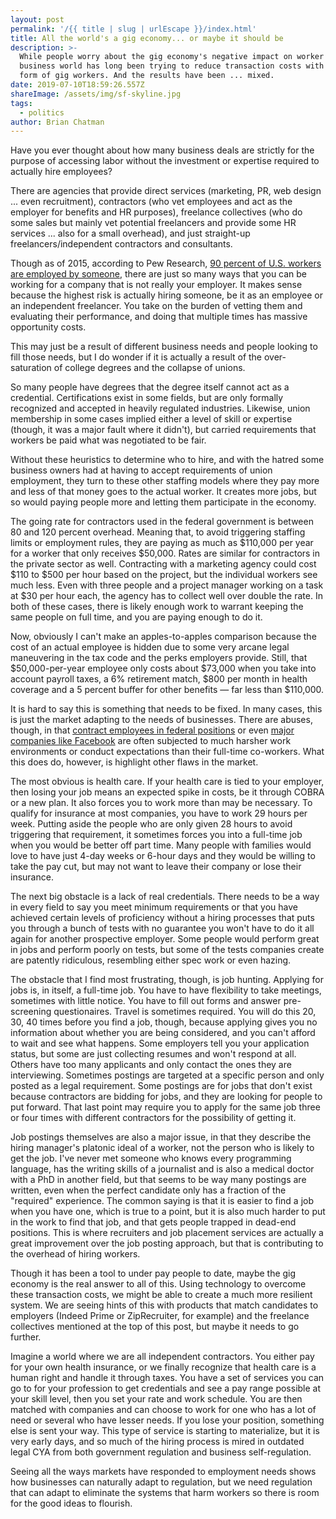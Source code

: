 ```yaml
---
layout: post
permalink: '/{{ title | slug | urlEscape }}/index.html'
title: All the world's a gig economy... or maybe it should be
description: >-
  While people worry about the gig economy's negative impact on worker pay, the
  business world has long been trying to reduce transaction costs with their own
  form of gig workers. And the results have been ... mixed.
date: 2019-07-10T18:59:26.557Z
shareImage: /assets/img/sf-skyline.jpg
tags:
  - politics
author: Brian Chatman
---
```

Have you ever thought about how many business deals are strictly for the purpose of accessing labor without the investment or expertise required to actually hire employees?

There are agencies that provide direct services (marketing, PR, web design ... even recruitment), contractors (who vet employees and act as the employer for benefits and HR purposes), freelance collectives (who do some sales but mainly vet potential freelancers and provide some HR services ... also for a small overhead), and just straight-up freelancers/independent contractors and consultants.

Though as of 2015, according to Pew Research, [90 percent of U.S. workers are employed by someone](https://www.pewsocialtrends.org/2015/10/22/three-in-ten-u-s-jobs-are-held-by-the-self-employed-and-the-workers-they-hire/ "Pew Research, 2015"), there are just so many ways that you can be working for a company that is not really your employer. It makes sense because the highest risk is actually hiring someone, be it as an employee or an independent freelancer. You take on the burden of vetting them and evaluating their performance, and doing that multiple times has massive opportunity costs. 

This may just be a result of different business needs and people looking to fill those needs, but I do wonder if it is actually a result of the over-saturation of college degrees and the collapse of unions. 

So many people have degrees that the degree itself cannot act as a credential. Certifications exist in some fields, but are only formally recognized and accepted in heavily regulated industries. Likewise, union membership in some cases implied either a level of skill or expertise (though, it was a major fault where it didn't), but carried requirements that workers be paid what was negotiated to be fair.

Without these heuristics to determine who to hire, and with the hatred some business owners had at having to accept requirements of union employment, they turn to these other staffing models where they pay more and less of that money goes to the actual worker. It creates more jobs, but so would paying people more and letting them participate in the economy. 

The going rate for contractors used in the federal government is between 80 and 120 percent overhead. Meaning that, to avoid triggering staffing limits or employment rules, they are paying as much as $110,000 per year for a worker that only receives $50,000. Rates are similar for contractors in the private sector as well. Contracting with a marketing agency could cost $110 to $500 per hour based on the project, but the individual workers see much less. Even with three people and a project manager working on a task at $30 per hour each, the agency has to collect well over double the rate. In both of these cases, there is likely enough work to warrant keeping the same people on full time, and you are paying enough to do it. 

Now, obviously I can't make an apples-to-apples comparison because the cost of an actual employee is hidden due to some very arcane legal maneuvering in the tax code and the perks employers provide. Still, that $50,000-per-year employee only costs about $73,000 when you take into account payroll taxes, a 6% retirement match, $800 per month in health coverage and a 5 percent buffer for other benefits — far less than $110,000.

It is hard to say this is something that needs to be fixed. In many cases, this is just the market adapting to the needs of businesses. There are abuses, though, in that [contract employees in federal positions](https://www.contractormisconduct.org/about-fcmd) or even [major companies like Facebook](https://www.theverge.com/2019/6/19/18681845/facebook-moderator-interviews-video-trauma-ptsd-cognizant-tampa) are often subjected to much harsher work environments or conduct expectations than their full-time co-workers. What this does do, however, is highlight other flaws in the market. 

The most obvious is health care. If your health care is tied to your employer, then losing your job means an expected spike in costs, be it through COBRA or a new plan. It also forces you to work more than may be necessary. To qualify for insurance at most companies, you have to work 29 hours per week. Putting aside the people who are only given 28 hours to avoid triggering that requirement, it sometimes forces you into a full-time job when you would be better off part time. Many people with families would love to have just 4-day weeks or 6-hour days and they would be willing to take the pay cut, but may not want to leave their company or lose their insurance.

The next big obstacle is a lack of real credentials. There needs to be a way in every field to say you meet minimum requirements or that you have achieved certain levels of proficiency without a hiring processes that puts you through a bunch of tests with no guarantee you won't have to do it all again for another prospective employer. Some people would perform great in jobs and perform poorly on tests, but some of the tests companies create are patently ridiculous, resembling either spec work or even hazing.

The obstacle that I find most frustrating, though, is job hunting. Applying for jobs is, in itself, a full-time job. You have to have flexibility to take meetings, sometimes with little notice. You have to fill out forms and answer pre-screening questionaires. Travel is sometimes required. You will do this 20, 30, 40 times before you find a job, though, because applying gives you no information about whether you are being considered, and you can't afford to wait and see what happens. Some employers tell you your application status, but some are just collecting resumes and won't respond at all. Others have too many applicants and only contact the ones they are interviewing. Sometimes postings are targeted at a specific person and only posted as a legal requirement. Some postings are for jobs that don't exist because contractors are bidding for jobs, and they are looking for people to put forward. That last point may require you to apply for the same job three or four times with different contractors for the possibility of getting it. 

Job postings themselves are also a major issue, in that they describe the hiring manager's platonic ideal of a worker, not the person who is likely to get the job. I've never met someone who knows every programming language, has the writing skills of a journalist and is also a medical doctor with a PhD in another field, but that seems to be way many postings are written, even when the perfect candidate only has a fraction of the "required" experience. The common saying is that it is easier to find a job when you have one, which is true to a point, but it is also much harder to put in the work to find that job, and that gets people trapped in dead-end positions. This is where recruiters and job placement services are actually a great improvement over the job posting approach, but that is contributing to the overhead of hiring workers. 

Though it has been a tool to under pay people to date, maybe the gig economy is the real answer to all of this. Using technology to overcome these transaction costs, we might be able to create a much more resilient system. We are seeing hints of this with products that match candidates to employers (Indeed Prime or ZipRecruiter, for example) and the freelance collectives mentioned at the top of this post, but maybe it needs to go further.

Imagine a world where we are all independent contractors. You either pay for your own health insurance, or we finally recognize that health care is a human right and handle it through taxes. You have a set of services you can go to for your profession to get credentials and see a pay range possible at your skill level, then you set your rate and work schedule. You are then matched with companies and can choose to work for one who has a lot of need or several who have lesser needs. If you lose your position, something else is sent your way. This type of service is starting to materialize, but it is very early days, and so much of the hiring process is mired in outdated legal CYA from both government regulation and business self-regulation.

Seeing all the ways markets have responded to employment needs shows how businesses can naturally adapt to regulation, but we need regulation that can adapt to eliminate the systems that harm workers so there is room for the good ideas to flourish.
